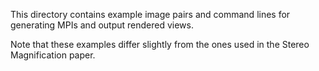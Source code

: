 This directory contains example image pairs and command lines for generating
MPIs and output rendered views.

Note that these examples differ slightly from the ones used in the Stereo
Magnification paper.
